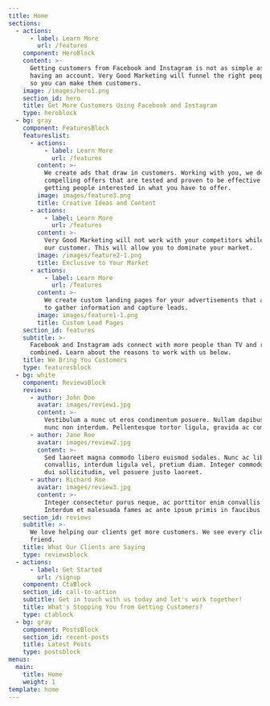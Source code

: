 ```yaml
---
title: Home
sections:
  - actions:
      - label: Learn More
        url: /features
    component: HeroBlock
    content: >-
      Getting customers from Facebook and Instagram is not as simple as just
      having an account. Very Good Marketing will funnel the right people to you
      so you can make them customers.
    image: /images/hero1.png
    section_id: hero
    title: Get More Customers Using Facebook and Instagram
    type: heroblock
  - bg: gray
    component: FeaturesBlock
    featureslist:
      - actions:
          - label: Learn More
            url: /features
        content: >-
          We create ads that draw in customers. Working with you, we develop
          compelling offers that are tested and proven to be effective in
          getting people interested in what you have to offer.
        image: images/feature3.png
        title: Creative Ideas and Content
      - actions:
          - label: Learn More
            url: /features
        content: >-
          Very Good Marketing will not work with your competitors while you are
          our customer. This will allow you to dominate your market.
        image: /images/feature2-1.png
        title: Exclusive to Your Market
      - actions:
          - label: Learn More
            url: /features
        content: >-
          We create custom landing pages for your advertisements that allow you
          to gather information and capture leads.
        image: images/feature1-1.png
        title: Custom Lead Pages
    section_id: features
    subtitle: >-
      Facebook and Instagram ads connect with more people than TV and radio
      combined. Learn about the reasons to work with us below.
    title: We Bring You Customers
    type: featuresblock
  - bg: white
    component: ReviewsBlock
    reviews:
      - author: John Doe
        avatar: images/review1.jpg
        content: >-
          Vestibulum a nunc ut eros condimentum posuere. Nullam dapibus quis
          nunc non interdum. Pellentesque tortor ligula, gravida ac commodo eu.
      - author: Jane Roe
        avatar: images/review2.jpg
        content: >-
          Sed laoreet magna commodo libero euismod sodales. Nunc ac libero
          convallis, interdum ligula vel, pretium diam. Integer commodo sem at
          dui sollicitudin, vel posuere justo laoreet.
      - author: Richard Roe
        avatar: images/review3.jpg
        content: >-
          Integer consectetur purus neque, ac porttitor enim convallis vitae.
          Interdum et malesuada fames ac ante ipsum primis in faucibus.
    section_id: reviews
    subtitle: >-
      We love helping our clients get more customers. We see every client as a
      friend.
    title: What Our Clients are Saying
    type: reviewsblock
  - actions:
      - label: Get Started
        url: /signup
    component: CtaBlock
    section_id: call-to-action
    subtitle: Get in touch with us today and let's work together!
    title: What's Stopping You from Getting Customers?
    type: ctablock
  - bg: gray
    component: PostsBlock
    section_id: recent-posts
    title: Latest Posts
    type: postsblock
menus:
  main:
    title: Home
    weight: 1
template: home
---
```


